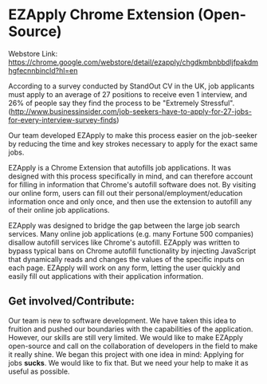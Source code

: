 # EZApply Chrome Extension (Open-Source)
Webstore Link: https://chrome.google.com/webstore/detail/ezapply/chgdkmbnbbdljfpakdmhgfecnnbincld?hl=en

According to a survey conducted by StandOut CV in the UK, job applicants must apply to an average of 27 positions to receive even 1 interview, and 26% of people say they find the process to be "Extremely Stressful". 
(http://www.businessinsider.com/job-seekers-have-to-apply-for-27-jobs-for-every-interview-survey-finds)

Our team developed EZApply to make this process easier on the job-seeker by reducing the time and key strokes necessary to apply for the exact same jobs.

EZApply is a Chrome Extension that autofills job applications. It was designed with this process specifically in mind, and can therefore account for filling in information that Chrome's autofill software does not. By visiting our online form, users can fill out their personal/employment/education information once and only once, and then use the extension to autofill any of their online job applications.

EZApply was designed to bridge the gap between the large job search services. Many online job applications (e.g. many Fortune 500 companies) disallow autofill services like Chrome's autofill. EZApply was written to bypass typical bans on Chrome autofill functionality by injecting JavaScript that dynamically reads and changes the values of the specific inputs on each page. EZApply will work on any form, letting the user quickly and easily fill out applications with their application information. 

## Get involved/Contribute: 
Our team is new to software development. We have taken this idea to fruition and pushed our boundaries with the capabilities of the application. However, our skills are still very limited. We would like to make EZApply open-source and call on the collaboration of developers in the field to make it really shine. 
We began this project with one idea in mind: Applying for jobs **sucks**. We would like to fix that. But we need your help to make it as useful as possible.
